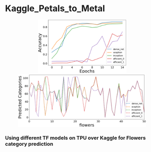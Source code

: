 # Kaggle_Petals_to_Metal

<p align="center">
<img src="https://github.com/maneesh51/Kaggle_Petals_to_Metal/blob/main/Fig1.png" width="290">
<img src="https://github.com/maneesh51/Kaggle_Petals_to_Metal/blob/main/Fig2.png"width="420">
</p>

### Using different TF models on TPU over Kaggle for Flowers category prediction
